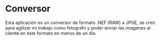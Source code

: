 # Conversor
Esta aplicación es un conversor de formato .NEF (RAW) a JPGE, se creó para agilizar mi trabajo como fotografo y poder enviar las imagenes al cliente en este formato en menos de un día.
